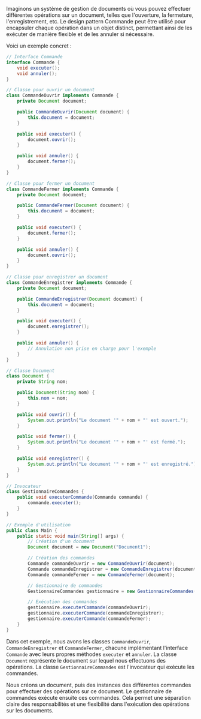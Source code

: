 Imaginons un système de gestion de documents où vous pouvez effectuer différentes opérations sur un document, telles que l'ouverture, la fermeture, l'enregistrement, etc. Le design pattern Commande peut être utilisé pour encapsuler chaque opération dans un objet distinct, permettant ainsi de les exécuter de manière flexible et de les annuler si nécessaire.

Voici un exemple concret :

```java
// Interface Commande
interface Commande {
    void executer();
    void annuler();
}

// Classe pour ouvrir un document
class CommandeOuvrir implements Commande {
    private Document document;

    public CommandeOuvrir(Document document) {
        this.document = document;
    }

    public void executer() {
        document.ouvrir();
    }

    public void annuler() {
        document.fermer();
    }
}

// Classe pour fermer un document
class CommandeFermer implements Commande {
    private Document document;

    public CommandeFermer(Document document) {
        this.document = document;
    }

    public void executer() {
        document.fermer();
    }

    public void annuler() {
        document.ouvrir();
    }
}

// Classe pour enregistrer un document
class CommandeEnregistrer implements Commande {
    private Document document;

    public CommandeEnregistrer(Document document) {
        this.document = document;
    }

    public void executer() {
        document.enregistrer();
    }

    public void annuler() {
        // Annulation non prise en charge pour l'exemple
    }
}

// Classe Document
class Document {
    private String nom;

    public Document(String nom) {
        this.nom = nom;
    }

    public void ouvrir() {
        System.out.println("Le document '" + nom + "' est ouvert.");
    }

    public void fermer() {
        System.out.println("Le document '" + nom + "' est fermé.");
    }

    public void enregistrer() {
        System.out.println("Le document '" + nom + "' est enregistré.");
    }
}

// Invocateur
class GestionnaireCommandes {
    public void executerCommande(Commande commande) {
        commande.executer();
    }
}

// Exemple d'utilisation
public class Main {
    public static void main(String[] args) {
        // Création d'un document
        Document document = new Document("Document1");

        // Création des commandes
        Commande commandeOuvrir = new CommandeOuvrir(document);
        Commande commandeEnregistrer = new CommandeEnregistrer(document);
        Commande commandeFermer = new CommandeFermer(document);

        // Gestionnaire de commandes
        GestionnaireCommandes gestionnaire = new GestionnaireCommandes();

        // Exécution des commandes
        gestionnaire.executerCommande(commandeOuvrir);
        gestionnaire.executerCommande(commandeEnregistrer);
        gestionnaire.executerCommande(commandeFermer);
    }
}
```

Dans cet exemple, nous avons les classes `CommandeOuvrir`, `CommandeEnregistrer` et `CommandeFermer`, chacune implémentant l'interface `Commande` avec leurs propres méthodes `executer` et `annuler`. La classe `Document` représente le document sur lequel nous effectuons des opérations. La classe `GestionnaireCommandes` est l'invocateur qui exécute les commandes.

Nous créons un document, puis des instances des différentes commandes pour effectuer des opérations sur ce document. Le gestionnaire de commandes exécute ensuite ces commandes. Cela permet une séparation claire des responsabilités et une flexibilité dans l'exécution des opérations sur les documents.
